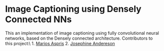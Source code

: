 # Image Captioning using Densely Connected NNs 
This an implementation of image captioning using fully convolutional neural networks, based on the Densely connected architecture. 
Contributors to this project:\\
													1. [Marios Aspris](https://www.linkedin.com/in/mariosaspris/)
													2. [Josephine Andereson](https://www.linkedin.com/in/josephine-andersson-15810781/)
